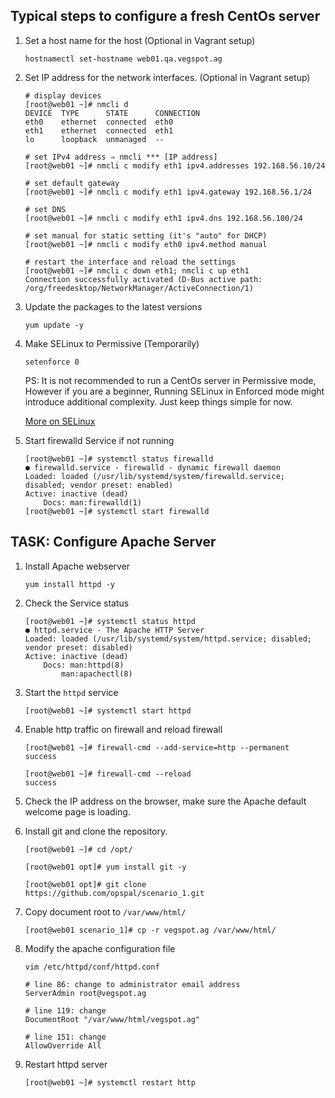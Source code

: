 ## Typical steps to configure a fresh CentOs server

1. Set a host name for the host (Optional in Vagrant setup)
    ```
    hostnamectl set-hostname web01.qa.vegspot.ag
    ``` 

2. Set IP address for the network interfaces. (Optional in Vagrant setup)
    ```
    # display devices
    [root@web01 ~]# nmcli d
    DEVICE  TYPE      STATE      CONNECTION  
    eth0    ethernet  connected  eth0 
    eth1    ethernet  connected  eth1
    lo      loopback  unmanaged  --

    # set IPv4 address ⇒ nmcli *** [IP address]
    [root@web01 ~]# nmcli c modify eth1 ipv4.addresses 192.168.56.10/24

    # set default gateway
    [root@web01 ~]# nmcli c modify eth1 ipv4.gateway 192.168.56.1/24

    # set DNS
    [root@web01 ~]# nmcli c modify eth1 ipv4.dns 192.168.56.100/24

    # set manual for static setting (it's "auto" for DHCP)
    [root@web01 ~]# nmcli c modify eth0 ipv4.method manual

    # restart the interface and reload the settings
    [root@web01 ~]# nmcli c down eth1; nmcli c up eth1
    Connection successfully activated (D-Bus active path: /org/freedesktop/NetworkManager/ActiveConnection/1)
    ```

3. Update the packages to the latest versions
    ```
    yum update -y
    ```

4. Make SELinux to Permissive (Temporarily) 
    ```
    setenforce 0
    ```
    PS: It is not recommended to run a CentOs server in Permissive mode, However if you are a beginner, Running SELinux in Enforced mode might introduce additional complexity. Just keep things simple for now.

    [More on SELinux](https://gist.github.com/thisara-soori/406e14a212803e201924c97c5df06c6d)

5. Start firewalld Service if not running
    ```
    [root@web01 ~]# systemctl status firewalld
    ● firewalld.service - firewalld - dynamic firewall daemon
    Loaded: loaded (/usr/lib/systemd/system/firewalld.service; disabled; vendor preset: enabled)
    Active: inactive (dead)
        Docs: man:firewalld(1)
    [root@web01 ~]# systemctl start firewalld
    ```



## TASK: Configure Apache Server

1. Install Apache webserver
    ```
    yum install httpd -y
    ```
2. Check the Service status
    ```
    [root@web01 ~]# systemctl status httpd
    ● httpd.service - The Apache HTTP Server
    Loaded: loaded (/usr/lib/systemd/system/httpd.service; disabled; vendor preset: disabled)
    Active: inactive (dead)
        Docs: man:httpd(8)
            man:apachectl(8)
    ```
3. Start the `httpd` service
    ```
    [root@web01 ~]# systemctl start httpd
    ```
4. Enable http traffic on firewall and reload firewall 
    ```
    [root@web01 ~]# firewall-cmd --add-service=http --permanent
    success

    [root@web01 ~]# firewall-cmd --reload
    success
    ```
5. Check the IP address on the browser, make sure the Apache default welcome page is loading.

6. Install git and clone the repository.
    ```
    [root@web01 ~]# cd /opt/
    
    [root@web01 opt]# yum install git -y
    
    [root@web01 opt]# git clone https://github.com/opspal/scenario_1.git
    ```

7. Copy document root to `/var/www/html/`
    ```
    [root@web01 scenario_1]# cp -r vegspot.ag /var/www/html/
    ```

8. Modify the apache configuration file
    ```
    vim /etc/httpd/conf/httpd.conf

    # line 86: change to administrator email address
    ServerAdmin root@vegspot.ag

    # line 119: change   
    DocumentRoot "/var/www/html/vegspot.ag"
    
    # line 151: change
    AllowOverride All
    ```

9. Restart httpd server

    ```
    [root@web01 ~]# systemctl restart http
    ```
